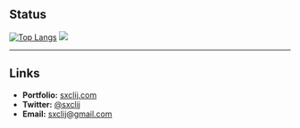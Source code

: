 ## Status
[![Top Langs](https://github-readme-stats.vercel.app/api/top-langs/?username=sxclij&layout=compact)](https://github.com/anuraghazra/github-readme-stats)
[![](https://github-profile-summary-cards.vercel.app/api/cards/repos-per-language?username=sxclij&theme=tokyonight)](https://github.com/sxclij)


---

## Links
- **Portfolio:** [sxclij.com](https://sxclij.com)
- **Twitter:** [@sxclij](https://twitter.com/sxclij)
- **Email:** [sxclij@gmail.com](mailto:sxclij@gmail.com)

